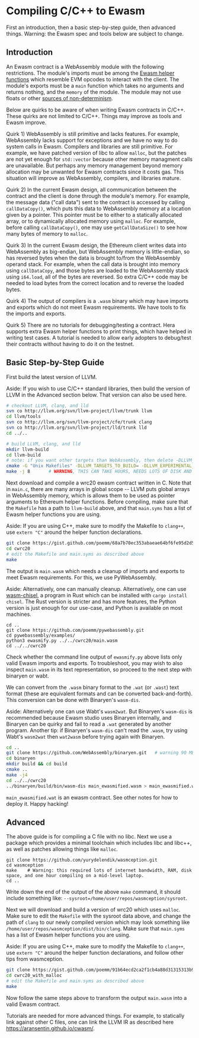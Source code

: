 # Compiling C/C++ to Ewasm

First an introduction, then a basic step-by-step guide, then advanced things. Warning: the Ewasm spec and tools below are subject to change.

## Introduction

An Ewasm contract is a WebAssembly module with the following restrictions. The module's imports must be among the [Ewasm helper functions](https://github.com/ewasm/design/blob/master/eth_interface.md) which resemble EVM opcodes to interact with the client. The module's exports must be a `main` function which takes no arguments and returns nothing, and the `memory` of the module. The module may not use floats or other [sources of non-determinism](https://github.com/WebAssembly/design/blob/master/Nondeterminism.md).

Below are quirks to be aware of when writing Ewasm contracts in C/C++. These quirks are not limited to C/C++. Things may improve as tools and Ewasm improve.

Quirk 1) WebAssembly is still primitive and lacks features. For example, WebAssembly lacks support for exceptions and we have no way to do system calls in Ewasm. Compilers and libraries are still primitive. For example, we have patched version of libc to allow `malloc`, but the patches are not yet enough for `std::vector` because other memory managment calls are unavailable. But perhaps any memory management beyond memory allocation may be unwanted for Ewasm contracts since it costs gas. This situation will improve as WebAssembly, compilers, and libraries mature.

Quirk 2) In the current Ewasm design, all communication between the contract and the client is done through the module's memory. For example, the message data ("call data") sent to the contract is accessed by calling `callDataCopy()`, which puts this data to WebAssembly memory at a location given by a pointer. This pointer must be to either to a statically allocated array, or to dynamically allocated memory using `malloc`. For example, before calling `callDataCopy()`, one may use `getCallDataSize()` to see how many bytes of memory to `malloc`.

Quirk 3) In the current Ewasm design, the Ethereum client writes data into WebAssembly as big-endian, but WebAssembly memory is little-endian, so has reversed bytes when the data is brought to/from the WebAssembly operand stack. For example, when the call data is brought into memory using `callDataCopy`, and those bytes are loaded to the WebAssembly stack using `i64.load`, all of the bytes are reversed. So extra C/C++ code may be needed to load bytes from the correct location and to reverse the loaded bytes.

Quirk 4) The output of compilers is a `.wasm` binary which may have imports and exports which do not meet Ewasm requirements. We have tools to fix the imports and exports.

Quirk 5) There are no tutorials for debugging/testing a contract. Hera supports extra Ewasm helper functions to print things, which have helped in writing test cases. A tutorial is needed to allow early adopters to debug/test their contracts without having to do it on the testnet.

## Basic Step-by-Step Guide

First build the latest version of LLVM.

Aside: If you wish to use C/C++ standard libraries, then build the version of LLVM in the Advanced section below. That version can also be used here.

```sh 
# checkout LLVM, clang, and lld
svn co http://llvm.org/svn/llvm-project/llvm/trunk llvm
cd llvm/tools
svn co http://llvm.org/svn/llvm-project/cfe/trunk clang
svn co http://llvm.org/svn/llvm-project/lld/trunk lld
cd ../..

# build LLVM, clang, and lld
mkdir llvm-build
cd llvm-build
# note: if you want other targets than WebAssembly, then delete -DLLVM_TARGETS_TO_BUILD=
cmake -G "Unix Makefiles" -DLLVM_TARGETS_TO_BUILD= -DLLVM_EXPERIMENTAL_TARGETS_TO_BUILD=WebAssembly ../llvm                 
make -j 8       # WARNING, THIS CAN TAKE HOURS, NEEDS LOTS OF DISK AND RAM, AND MAY CAUSE YOUR COMPUTER TO FREEZE. IF IT ERRORS, TRY AGAIN WITHOUT -j 8
``` 

Next download and compile a wrc20 ewasm contract written in C. Note that in `main.c`, there are many arrays in global scope -- LLVM puts global arrays in WebAssembly memory, which is allows them to be used as pointer arguments to Ethereum helper functions. Before compiling, make sure that the `Makefile` has a path to `llvm-build` above, and that `main.syms` has a list of Ewasm helper functions you are using.

Aside: If you are using C++, make sure to modify the Makefile to `clang++`, use `extern "C"` around the helper function declarations.

```sh
git clone https://gist.github.com/poemm/68a7b70ec353abaeae64bf6fe95d2d52.git cwrc20
cd cwrc20
# edit the Makefile and main.syms as described above
make
```

The output is `main.wasm` which needs a cleanup of imports and exports to meet Ewasm requirements. For this, we use PyWebAssembly.

Aside: Alternatively, one can manually cleanup. Alternatively, one can use [wasm-chisel](https://github.com/wasmx/wasm-chisel), a program in Rust which can be installed with `cargo install chisel`. The Rust version is stricter and has more features, the Python version is just enough for our use-case, and Python is available on most machines.

```
cd ..
git clone https://github.com/poemm/pywebassembly.git
cd pywebassembly/examples/
python3 ewasmify.py ../../cwrc20/main.wasm
cd ../../cwrc20
```

Check whether the command line output of `ewasmify.py` above lists only valid Ewasm imports and exports. To troubleshoot, you may wish to also inspect `main.wasm` in its text representation, so proceed to the next step with binaryen or wabt.

We can convert from the `.wasm` binary format to the `.wat` (or `.wast`) text format (these are equivalent formats and can be converted back-and-forth). This conversion can be done with Binaryen's `wasm-dis`.

Aside: Alternatively one can use Wabt's `wasm2wat`. But Binaryen's `wasm-dis` is recommended because Ewasm studio uses Binaryen internally, and Binaryen can be quirky and fail to read a `.wat` generated by another program. Another tip: if Binaryen's `wasm-dis` can't read the `.wasm`, try using Wabt's `wasm2wat` then `wat2wasm` before trying again with Binaryen.

```sh
cd ..
git clone https://github.com/WebAssembly/binaryen.git	# warning 90 MB, can also download precompiled binaries which are 15 MB
cd binaryen
mkdir build && cd build
cmake ..
make -j4
cd ../../cwrc20
../binaryen/build/bin/wasm-dis main_ewasmified.wasm > main_ewasmified.wat
```

`main_ewasmified.wat` is an ewasm contract. See other notes for how to deploy it. Happy hacking!


## Advanced

The above guide is for compiling a C file with no libc. Next we use a package which provides a minimal toolchain which includes libc and libc++, as well as patches allowing things like `malloc`.

```
git clone https://github.com/yurydelendik/wasmception.git
cd wasmception
make	# Warning: this required lots of internet bandwidth, RAM, disk space, and one hour compiling on a mid-level laptop.
cd ..
```
Write down the end of the output of the above `make` command, it should include something like: `--sysroot=/home/user/repos/wasmception/sysroot`.

Next we will download and build a version of wrc20 which uses `malloc`. Make sure to edit the `Makefile` with the sysroot data above, and change the path of `clang` to our newly compiled version which may look something like `/home/user/repos/wasmception/dist/bin/clang`. Make sure that `main.syms` has a list of Ewasm helper functions you are using.

Aside: If you are using C++, make sure to modify the Makefile to `clang++`, use `extern "C"` around the helper function declarations, and follow other tips from wasmception.

```sh
git clone https://gist.github.com/poemm/91b64ecd2ca2f1cb4a88d31315313b9b.git cwrc20_with_malloc
cd cwrc20_with_malloc
# edit the Makefile and main.syms as described above
make
```

Now follow the same steps above to transform the output `main.wasm` into a valid Ewasm contract.

Tutorials are needed for more advanced things. For example, to statically link against other C files, one can link the LLVM IR as described here https://aransentin.github.io/cwasm/.
